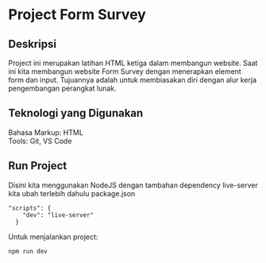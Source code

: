 # Project Form Survey

## Deskripsi
Project ini merupakan latihan HTML ketiga dalam membangun website. Saat ini kita membangun website Form Survey dengan menerapkan element form dan input. Tujuannya adalah untuk membiasakan diri dengan alur kerja pengembangan perangkat lunak.

## Teknologi yang Digunakan
Bahasa Markup: HTML  
Tools: Git, VS Code

## Run Project
Disini kita menggunakan NodeJS dengan tambahan dependency live-server
kita ubah terlebih dahulu package.json
``` 
"scripts": {
    "dev": "live-server"
  }
``` 
Untuk menjalankan project:
```
npm run dev
```
